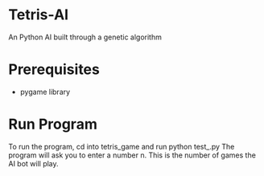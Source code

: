 # Tetris-AI 

An Python AI built through a genetic algorithm

# Prerequisites
- pygame library

# Run Program
To run the program, cd into tetris_game and run python test_.py
The program will ask you to enter a number n. This is the number of games the AI bot will play. 
